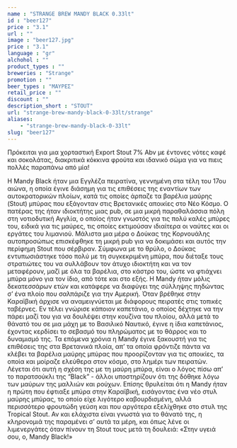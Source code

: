 ```yaml
---
name : "STRANGE BREW MANDY BLACK 0.33lt"
id : "beer127"
price : "3.1"
url : ""
image : "beer127.jpg"
price : "3.1"
language : "gr"
alchohol : ""
product_types : ""
breweries : "Strange"
promotion : ""
beer_types : "ΜΑΥΡΕΣ"
retail_price : ""
discount : ""
description_short : "STOUT"
url: "strange-brew-mandy-black-0-33lt/strange"
aliases: 
    - "strange-brew-mandy-black-0-33lt"
slug: "beer127"
---
```


Πρόκειται για μια χορταστική Export Stout 7% Αbv με έντονες νότες καφέ και σοκολάτας, διακριτικά κόκκινα φρούτα και ιδανικό σώμα για να πιεις πολλές παραπάνω από μία!

H Mandy Black ήταν μια Εγγλέζα πειρατίνα, γεννημένη στα τέλη του 17ου αιώνα, η οποία έγινε διάσημη για τις επιθέσεις της εναντίων των αυτοκρατορικών πλοίων, κατά τις οποίες άρπαζε τα βαρέλια μαύρης (Stout) μπύρας που εξάγονταν στις Βρετανικές αποικίες στο Νέο Κόσμο.
Ο πατέρας της ήταν ιδιοκτήτης μιας pub, σε μια μικρή παραθαλάσσια πόλη στη νοτιοδυτική Αγγλία, ο οποίος ήταν γνωστός για τις πολύ καλές μπύρες του, ειδικά για τις μαύρες, τις οποίες εκτιμούσαν ιδιαίτερα οι ναύτες και οι εργάτες του λιμανιού. Μάλιστα μια μέρα ο Δούκας της Κορνουάλης αυτοπροσώπως επισκέφθηκε τη μικρή pub για να δοκιμάσει και αυτός την περίφημη Stout που σέρβιραν. Σύμφωνα με το θρύλο, ο Δούκας εντυπωσιάστηκε τόσο πολύ με τη συγκεκριμένη μπύρα, που διέταξε τους στρατιώτες του να συλλάβουν τον άτυχο ιδιοκτήτη και να τον μεταφέρουν, μαζί με όλα τα βαρέλια, στο κάστρο του, ώστε να φτιάχνει μπύρα μόνο για τον ίδιο, από τότε και στο εξής. Η Mandy ήταν μόλις δεκατεσσάρων ετών και κατάφερε να διαφύγει της σύλληψης πηδώντας σ’ ένα πλοίο που σαλπάριζε για την Αμερική.
Όταν βρέθηκε στην Καραϊβική άρχισε να αναμειγνύεται με διάφορους πειρατές στις τοπικές ταβέρνες. Εν τέλει γνώρισε κάποιον καπετάνιο, ο οποίος δέχτηκε να την πάρει μαζί του για να δουλέψει στην κουζίνα του πλοίου, αλλά μετά το θάνατό του σε μια μάχη με το Βασιλικό Ναυτικό, έγινε η ίδια καπετάνιος, έχοντας κερδίσει το σεβασμό του πληρώματος με το θάρρος και το δυναμισμό της. Τα επόμενα χρόνια η Mandy έγινε ξακουστή για τις επιθέσεις της στα Βρετανικά πλοία, απ’ τα οποία φρόντιζε πάντα να κλέβει τα βαρέλια μαύρης μπύρας που προορίζονταν για τις αποικίες, τα οποία και μοίραζε ελεύθερα στον κόσμο, στο λημέρι των πειρατών. Λέγεται ότι αυτή η σχέση της με τη μαύρη μπύρα, είναι ο λόγος πίσω απ’ το παρατσούκλι της “Black” - άλλοι υποστηρίζουν ότι της δόθηκε λόγω των μαύρων της μαλλιών και ρούχων. Επίσης θρυλείται ότι η Mandy ήταν η πρώτη που έφτιαξε μπύρα στην Καραϊβική, εισάγοντας ένα νέο στυλ μαύρης μπύρας, το οποίο είχε λιγότερο καβουρδισμένη, αλλά περισσότερο φρουτώδη γεύση και που αργότερα εξελίχθηκε στο στυλ της Tropical Stout.
Αν και ελάχιστα είναι γνωστά για το θάνατό της, η κληρονομιά της παραμένει σ’ αυτά τα μέρη, και όπως λένε οι λιμενεργάτες όταν πίνουν τη Stout τους μετά τη δουλειά: «Στην υγειά σου, ο, Mandy Black!»